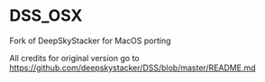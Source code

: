 # DSS_OSX
Fork of DeepSkyStacker for MacOS porting

All credits for original version go to https://github.com/deepskystacker/DSS/blob/master/README.md
